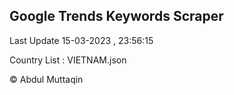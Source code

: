 

## Google Trends Keywords Scraper 
 
Last Update 15-03-2023 , 23:56:15

Country List :
VIETNAM.json



© Abdul Muttaqin 
